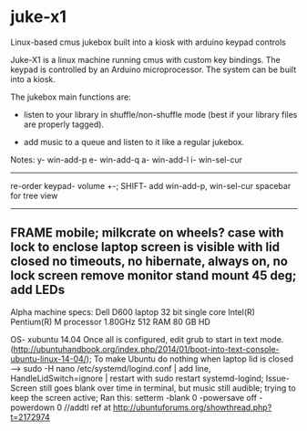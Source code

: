 # juke-x1
Linux-based cmus jukebox built into a kiosk with arduino keypad controls

Juke-X1 is a linux machine running cmus with custom
key bindings. The keypad is controlled by an Arduino
microprocessor. The system can be built into a kiosk.

The jukebox main functions are:
- listen to your library in shuffle/non-shuffle mode
(best if your library files are properly tagged).

- add music to a queue and listen to it like a regular jukebox.

Notes:
y-      win-add-p
e-      win-add-q
a-      win-add-l
i-      win-sel-cur

--------------------
re-order keypad- volume +-;
SHIFT- add win-add-p, win-sel-cur
spacebar for tree view

-------------------
FRAME
mobile; milkcrate on wheels?
case with lock to enclose laptop
screen is visible with lid closed
no timeouts, no hibernate, always on, no lock screen
remove monitor stand
mount 45 deg; add LEDs
--------------------
Alpha machine specs:
Dell D600 laptop 
32 bit single core
Intel(R) Pentium(R) M processor 1.80GHz
512 RAM
80 GB HD

OS- xubuntu 14.04
Once all is configured, edit grub to start in text mode.
(http://ubuntuhandbook.org/index.php/2014/01/boot-into-text-console-ubuntu-linux-14-04/);
To make Ubuntu do nothing when laptop lid is closed -->
sudo -H nano /etc/systemd/logind.conf | add line, HandleLidSwitch=ignore | restart with sudo restart systemd-logind;
Issue-
Screen still goes blank over time in terminal, but music still audible; trying to keep the screen active; 
Ran this:
setterm -blank 0 -powersave off -powerdown 0
//addtl ref at http://ubuntuforums.org/showthread.php?t=2172974



